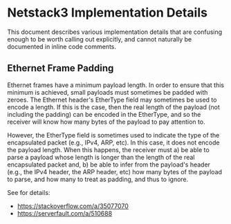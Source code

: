 # Netstack3 Implementation Details

This document describes various implementation details that are confusing enough
to be worth calling out explicitly, and cannot naturally be documented in inline
code comments.

## Ethernet Frame Padding

Ethernet frames have a minimum payload length. In order to ensure that this
minimum is achieved, small payloads must sometimes be padded with zeroes. The
Ethernet header's EtherType field may sometimes be used to encode a length. If
this is the case, then the real length of the payload (not including the padding)
can be encoded in the EtherType, and so the receiver will know how many bytes of
the payload to pay attention to.

However, the EtherType field is sometimes used to indicate the type of the
encapsulated packet (e.g., IPv4, ARP, etc). In this case, it does not encode the
payload length. When this happens, the receiver must a) be able to parse a
payload whose length is longer than the length of the real encapsulated packet
and, b) be able to infer from the payload's header (e.g., the IPv4 header, the
ARP header, etc) how many bytes of the payload to parse, and how many to treat
as padding, and thus to ignore.

See for details:
- https://stackoverflow.com/a/35077070
- https://serverfault.com/a/510688
